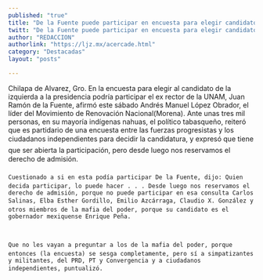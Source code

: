 ```yaml
---
published: "true"
title: "De la Fuente puede participar en encuesta para elegir candidato: AMLO"
twitt: "De la Fuente puede participar en encuesta para elegir candidato: AMLO"
author: "REDACCION"
authorlink: "https://ljz.mx/acercade.html"
category: "Destacadas"
layout: "posts"

---
```



  Chilapa de Alvarez, Gro. En la encuesta para elegir al candidato de la izquierda a la presidencia podría participar el ex rector de la UNAM, Juan Ramón de la Fuente, afirmó este sábado Andrés Manuel López Obrador, el líder del Movimiento de Renovación Nacional(Morena). 
    Ante unas tres mil personas, en su mayoría indígenas nahuas, el político tabasqueño, reiteró que es partidario de una encuesta entre las fuerzas progresistas y los ciudadanos independientes para decidir la candidatura, y expresó que tiene que ser abierta la participación, pero desde luego nos reservamos el derecho de admisión.
  
  
  
    Cuestionado a si en esta podía participar De la Fuente, dijo: Quien decida participar, lo puede hacer . . . Desde luego nos reservamos el derecho de admisión, porque no puede participar en esa consulta Carlos Salinas, Elba Esther Gordillo, Emilio Azcárraga, Claudio X. González y otros miembros de la mafia del poder, porque su candidato es el gobernador mexiquense Enrique Peña.
  
  
  
    Que no les vayan a preguntar a los de la mafia del poder, porque entonces (la encuesta) se sesga completamente, pero sí a simpatizantes y militantes, del PRD, PT y Convergencia y a ciudadanos independientes, puntualizó.
  

